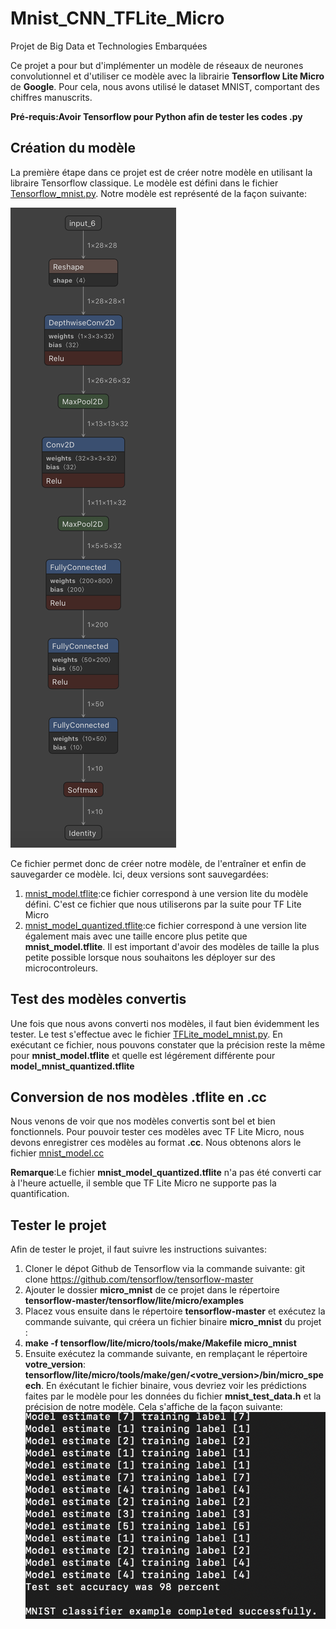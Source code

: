 # Mnist_CNN_TFLite_Micro
Projet de Big Data et Technologies Embarquées


Ce projet a pour but d'implémenter un modèle de réseaux de neurones convolutionnel et d'utiliser ce modèle avec la librairie **Tensorflow Lite Micro** de **Google**. Pour cela, nous avons utilisé le dataset MNIST, comportant des chiffres manuscrits.

**Pré-requis:Avoir Tensorflow pour Python afin de tester les codes .py**

## Création du modèle

La première étape dans ce projet est de créer notre modèle en utilisant la libraire Tensorflow classique. Le modèle est défini dans le fichier [Tensorflow_mnist.py](https://github.com/PierreAmbeza/Mnist_CNN_TFLite_Micro/blob/master/Tensorflow_mnist.py).
Notre modèle est représenté de la façon suivante:

![Description du modele](Model.png)

Ce fichier permet donc de créer notre modèle, de l'entraîner et enfin de sauvegarder ce modèle. Ici, deux versions sont sauvegardées:

1. [mnist_model.tflite](https://github.com/PierreAmbeza/Mnist_CNN_TFLite_Micro/blob/master/micro_mnist/model_mnist.tflite):ce fichier correspond à une version lite du modèle défini. C'est ce fichier que nous utiliserons par la suite pour TF Lite Micro
1. [mnist_model_quantized.tflite](https://github.com/PierreAmbeza/Mnist_CNN_TFLite_Micro/blob/master/micro_mnist/model_mnist_quantized__.tflite):ce fichier correspond à une version lite également mais avec une taille encore plus petite que **mnist_model.tflite**. Il est important d'avoir des modèles de taille la plus petite possible lorsque nous souhaitons les déployer sur des microcontroleurs.

## Test des modèles convertis

Une fois que nous avons converti nos modèles, il faut bien évidemment les tester. Le test s'effectue avec le fichier [TFLite_model_mnist.py](https://github.com/PierreAmbeza/Mnist_CNN_TFLite_Micro/blob/master/TFLite_model_mnist.py).
En exécutant ce fichier, nous pouvons constater que la précision reste la même pour **mnist_model.tflite** et quelle est légérement différente pour **model_mnist_quantized.tflite**

## Conversion de nos modèles .tflite en .cc

Nous venons de voir que nos modèles convertis sont bel et bien fonctionnels. Pour pouvoir tester ces modèles avec TF Lite Micro, nous devons enregistrer ces modèles au format **.cc**. Nous obtenons alors le fichier [mnist_model.cc](https://github.com/PierreAmbeza/Mnist_CNN_TFLite_Micro/blob/master/micro_mnist/model/mnist_model.cc)

**Remarque**:Le fichier **mnist_model_quantized.tflite** n'a pas été converti car à l'heure actuelle, il semble que TF Lite Micro ne supporte pas la quantification.


## Tester le projet

Afin de tester le projet, il faut suivre les instructions suivantes:

1. Cloner le dépot Github de Tensorflow via la commande suivante: git clone https://github.com/tensorflow/tensorflow-master
1. Ajouter le dossier **micro_mnist** de ce projet dans le répertoire **tensorflow-master/tensorflow/lite/micro/examples**
1. Placez vous ensuite dans le répertoire **tensorflow-master** et exécutez la commande suivante, qui créera un fichier binaire **micro_mnist** du projet :
  1. **make -f tensorflow/lite/micro/tools/make/Makefile micro_mnist**
1. Ensuite exécutez la commande suivante, en remplaçant le répertoire **votre_version**:
  **tensorflow/lite/micro/tools/make/gen/<votre_version>/bin/micro_speech**.
  En éxécutant le fichier binaire, vous devriez voir les prédictions faites par le modèle pour les données du fichier **mnist_test_data.h** et la précision de notre modèle. Cela s'affiche de la façon suivante:
  ![Prédictions du modèle TF Lite Micro](Predictions.png)
